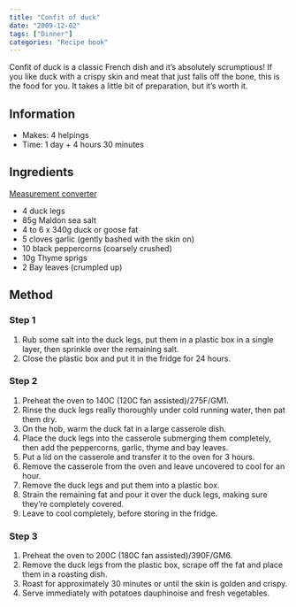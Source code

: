 ```yaml
---
title: "Confit of duck"
date: "2009-12-02"
tags: ["Dinner"]
categories: "Recipe book"
---
```


Confit of duck is a classic French dish and it’s absolutely scrumptious! If you like duck with a crispy skin and meat that just falls off the bone, this is the food for you. It takes a little bit of preparation, but it’s worth it.

## Information

* Makes: 4 helpings
* Time: 1 day + 4 hours 30 minutes

## Ingredients

[Measurement converter](https://www.unitconverters.net/)

* 4 duck legs
* 85g Maldon sea salt
* 4 to 6 x 340g duck or goose fat
* 5 cloves garlic (gently bashed with the skin on)
* 10 black peppercorns (coarsely crushed)
* 10g Thyme sprigs
* 2 Bay leaves (crumpled up)

## Method

### Step 1

1. Rub some salt into the duck legs, put them in a plastic box in a single layer, then sprinkle over the remaining salt.
2. Close the plastic box and put it in the fridge for 24 hours.

### Step 2

1. Preheat the oven to 140C (120C fan assisted)/275F/GM1.
2. Rinse the duck legs really thoroughly under cold running water, then pat them dry.
3. On the hob, warm the duck fat in a large casserole dish.
4. Place the duck legs into the casserole submerging them completely, then add the peppercorns, garlic, thyme and bay leaves.
5. Put a lid on the casserole and transfer it to the oven for 3 hours.
6. Remove the casserole from the oven and leave uncovered to cool for an hour.
7. Remove the duck legs and put them into a plastic box.
8. Strain the remaining fat and pour it over the duck legs, making sure they’re completely covered.
9. Leave to cool completely, before storing in the fridge.

### Step 3

1. Preheat the oven to 200C (180C fan assisted)/390F/GM6.
2. Remove the duck legs from the plastic box, scrape off the fat and place them in a roasting dish.
3. Roast for approximately 30 minutes or until the skin is golden and crispy.
4. Serve immediately with potatoes dauphinoise and fresh vegetables.
